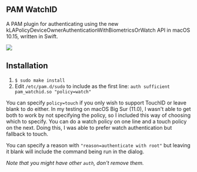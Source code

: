 PAM WatchID
-----------
A PAM plugin for authenticating using the new kLAPolicyDeviceOwnerAuthenticationWithBiometricsOrWatch API in macOS 10.15, written in Swift.

![](demo.gif)

Installation
------------

1. `$ sudo make install`
2. Edit `/etc/pam.d/sudo` to include as the first line: `auth sufficient pam_watchid.so "policy=watch"`

You can specify `policy=touch` if you only wish to support TouchID or leave blank to do either. In my testing on macOS Big Sur (11.0), I wasn't able to get both to work by not specifying the policy, so I included this way of choosing which to specify. You can do a watch policy on one line and a touch policy on the next. Doing this, I was able to prefer watch authentication but fallback to touch.

You can specify a reason with `"reason=authenticate with root"` but leaving it blank will include the command being run in the dialog.

_Note that you might have other `auth`, don't remove them._
